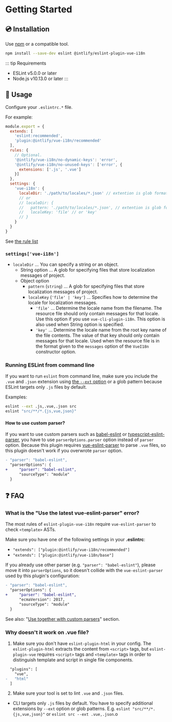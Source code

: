 # Getting Started

## :cd: Installation

Use [npm](https://www.npmjs.com/) or a compatible tool.

```sh
npm install --save-dev eslint @intlify/eslint-plugin-vue-i18n
```

::: tip Requirements
- ESLint v5.0.0 or later
- Node.js v10.13.0 or later
:::

## :rocket: Usage

Configure your `.eslintrc.*` file.

For example:

```js
module.export = {
  extends: [
    'eslint:recommended',
    'plugin:@intlify/vue-i18n/recommended'
  ],
  rules: {
    // Optional.
    '@intlify/vue-i18n/no-dynamic-keys': 'error',
    '@intlify/vue-i18n/no-unused-keys': ['error', {
      extensions: ['.js', '.vue']
    }]
  },
  settings: {
    'vue-i18n': {
      localeDir: './path/to/locales/*.json' // extention is glob formatting!
      // or
      // localeDir: {
      //   pattern: './path/to/locales/*.json', // extention is glob formatting!
      //   localeKey: 'file' // or 'key'
      // }
    }
  }
}
```

See [the rule list](../rules/)

### `settings['vue-i18n']`

- `localeDir` ... You can specify a string or an object.
  - String option ... A glob for specifying files that store localization messages of project.
  - Object option
    - `pattern` (`string`) ... A glob for specifying files that store localization messages of project.
    - `localeKey` (`'file' | 'key'`) ... Specifies how to determine the locale for localization messages.
      - `'file'` ... Determine the locale name from the filename. The resource file should only contain messages for that locale. Use this option if you use `vue-cli-plugin-i18n`. This option is also used when String option is specified.
      - `'key'` ...  Determine the locale name from the root key name of the file contents. The value of that key should only contain messages for that locale. Used when the resource file is in the format given to the `messages` option of the `VueI18n` constructor option.

### Running ESLint from command line

If you want to run `eslint` from command line, make sure you include the `.vue` and `.json` extension using [the `--ext` option](https://eslint.org/docs/user-guide/configuring#specifying-file-extensions-to-lint) or a glob pattern because ESLint targets only `.js` files by default.

Examples:

```bash
eslint --ext .js,.vue,.json src
eslint "src/**/*.{js,vue,json}"
```

#### How to use custom parser?

If you want to use custom parsers such as [babel-eslint](https://www.npmjs.com/package/babel-eslint) or [typescript-eslint-parser](https://www.npmjs.com/package/typescript-eslint-parser), you have to use `parserOptions.parser` option instead of `parser` option. Because this plugin requires [vue-eslint-parser](https://www.npmjs.com/package/vue-eslint-parser) to parse `.vue` files, so this plugin doesn't work if you overwrote `parser` option.

```diff
- "parser": "babel-eslint",
  "parserOptions": {
+     "parser": "babel-eslint",
      "sourceType": "module"
  }
```

## :question: FAQ

### What is the "Use the latest vue-eslint-parser" error?

The most rules of `eslint-plugin-vue-i18n` require `vue-eslint-parser` to check `<template>` ASTs.

Make sure you have one of the following settings in your **.eslintrc**:

- `"extends": ["plugin:@intlify/vue-i18n/recommended"]`
- `"extends": ["plugin:@intlify/vue-i18n/base"]`

If you already use other parser (e.g. `"parser": "babel-eslint"`), please move it into `parserOptions`, so it doesn't collide with the `vue-eslint-parser` used by this plugin's configuration:

```diff
- "parser": "babel-eslint",
  "parserOptions": {
+     "parser": "babel-eslint",
      "ecmaVersion": 2017,
      "sourceType": "module"
  }
```

See also: "[Use together with custom parsers](#use-together-with-custom-parsers)" section.

### Why doesn't it work on .vue file?

1. Make sure you don't have `eslint-plugin-html` in your config. The `eslint-plugin-html` extracts the content from `<script>` tags, but `eslint-plugin-vue` requires `<script>` tags and `<template>` tags in order to distinguish template and script in single file components.

  ```diff
    "plugins": [
      "vue",
  -   "html"
    ]
  ```

2. Make sure your tool is set to lint `.vue` and `.json` files.
  - CLI targets only `.js` files by default. You have to specify additional extensions by `--ext` option or glob patterns. E.g. `eslint "src/**/*.{js,vue,json}"` or `eslint src --ext .vue,.json`.o
